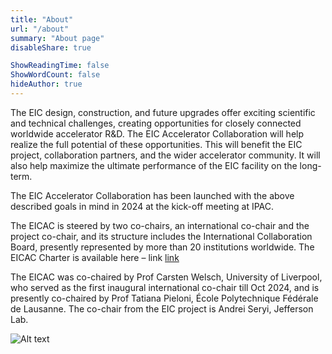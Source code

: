 ```yaml
---
title: "About"
url: "/about"
summary: "About page"
disableShare: true

ShowReadingTime: false
ShowWordCount: false
hideAuthor: true
---
```


The EIC design, construction, and future upgrades offer exciting scientific and technical challenges, creating opportunities for closely connected worldwide accelerator R&D. The EIC Accelerator Collaboration will help realize the full potential of these opportunities. This will benefit the EIC project, collaboration partners, and the wider accelerator community. It will also help maximize the ultimate performance of the EIC facility on the long-term. 

The EIC Accelerator Collaboration has been launched with the above described goals in mind in 2024 at the kick-off meeting at IPAC. 

The EICAC is steered by two co-chairs, an international co-chair and the project co-chair, and its structure includes the International Collaboration Board, presently represented by more than 20 institutions worldwide. The EICAC Charter is available here – link <a href=https://indico.jlab.org/event/834/>link</a> 

The EICAC was co-chaired by Prof Carsten Welsch, University of Liverpool, who served as the first inaugural international co-chair till Oct 2024, and is presently co-chaired by Prof Tatiana Pieloni, École Polytechnique Fédérale de Lausanne. The co-chair from the EIC project is Andrei Seryi, Jefferson Lab. 


![Alt text](images/diagram1.jpg)
